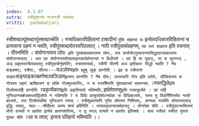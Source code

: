 ```yaml
---
index:  4.1.87
sutra:  स्त्रीपुंसाभ्यां नञ्स्नञौ भवनात्
vritti:  padamanjari
---
```


स्त्रीशब्दात्पूंशब्दात्पुंस्शब्दाच्चेति । स्त्र्यधिकारविहितानां टाबादीनां `पुंसि संज्ञायां घः` इत्येतदधिकारविहितानां च प्रत्ययानां ग्रहणं न भवति, स्त्रीपुंस्शब्दयोरस्वरितत्वात् । नापि स्त्रीपुंसार्थग्रहणम्, `स्वं रूपं शब्दस्य` इति वचनात् । पौंस्नमिति । संयोगान्तस्य लोपः` इति पुंस्शब्दसकारस्य लोपः, तत्र कर्त्तव्येऽनुस्वारस्यासिद्धत्वात्सकारस्य संयोगान्तत्वात् । अत एव संयोगान्तलोपप्रसङ्गान्नञेवोभाभ्यां न विधीयते । एवं हि मा भून्नञ्, मा च भूत्स्नञ् , अञ् प्रकृतस्तत्रैतावदस्तु स्त्रीपुंसयोर्नुक्येति; तत्रायमप्यर्थः, स्त्रैणी पौस्नी अञ इतीकारः सिद्धो भवति ? नैव शङ्क्यम्; स्त्रैणाः, पौंस्नाः---`यञञोश्च` इति बहुषु लुक् प्राप्नोति । इह च स्त्रैणानां सङ्घः `सङ्घाङ्कलक्षणेष्वञ्यञिञाम्` इत्यण् प्राप्नोति ? नैष दोषः; उभयत्रापि गोत्र इति वर्तते, लौकिकस्य च गोत्रस्य ग्रहणं ऋषिप्रजनं च लोके गोत्रमुपचरन्ति, न च स्त्र्यर्षिणापि पुंशब्दवाच्यं सामान्यम् । `नस्तद्धिते` इति टिलोपस्तर्हि प्राप्नोति ? `प्रकृत्यैकाच्` इति प्रकृतिभावो भविष्यति, `इष्ठेमेयस्सु` इति तत्रानुवर्तते । एवं तर्हि नुग्विधानस#आमर्थ्याट्टिलोपो न भविष्यति ? यं विधि प्रत्युपदेशोऽनर्थकः स विधिबाध्यते, यस्य तु विधेर्निमित्तमेव नासौ बाध्यते, तत्र टिलोपार्थमेव नुग्विधानं स्यात् । स्त्रीशूब्दस्यापि नुगेव लोपस्य निमित्तम्, अन्यथा यस्येति लोपात्परत्वाद् वृद्धिः स्यात्, यथा---श्रीर्देवता अस्य श्रायं हविरिति । तस्माद्यथान्यासमेवास्तु ।
योगापेक्षं चेति । स्त्रीपुंसाभ्यामित्ययं योगो वत्यर्थे न प्रवर्तत इत्येवं ज्ञापनशरीरम्, न तु स्नञ् वत्यर्थे न प्रवर्तत इतियर्थः । कथं स्त्रीत्वं स्त्रीता पुंस्त्वं पुंस्ता चेति ? `आ च त्वात्` इत्यत्र परिहारो भविष्यति ।।
